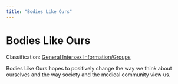```yaml
---
title: "Bodies Like Ours"
---
```


Bodies Like Ours
================

Classification: [General Intersex Information/Groups][1]

Bodies Like Ours hopes to positively change the way we think about ourselves and the way society and the medical community view us.


[1]: /taxonomy/term/9


